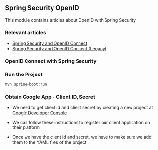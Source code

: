 ## Spring Security OpenID

This module contains articles about OpenID with Spring Security

### Relevant articles

- [Spring Security and OpenID Connect](https://www.baeldung.com/spring-security-openid-connect)
- [Spring Security and OpenID Connect (Legacy)](https://www.baeldung.com/spring-security-openid-connect-legacy)

### OpenID Connect with Spring Security

### Run the Project

```
mvn spring-boot:run
```

### Obtain Google App - Client ID, Secret

- We need to get client id and client secret by creating a new project at [Google Developer Console](https://console.developers.google.com/project/_/apiui/credential?pli=1)
- We can follow these instructions to register our client application on their platform

- Once we have the client id and secret, we have to make sure we add them to the YAML files of the project


